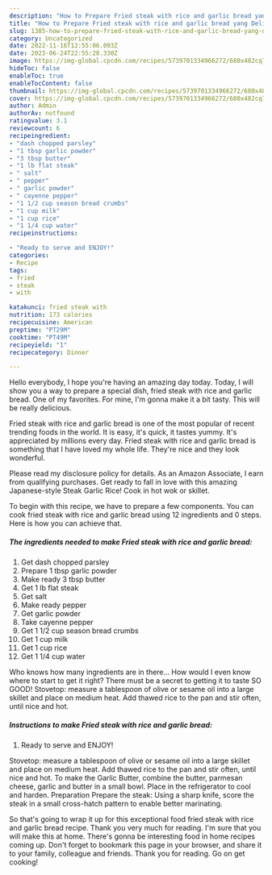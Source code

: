 ```yaml
---
description: "How to Prepare Fried steak with rice and garlic bread yang Delicious"
title: "How to Prepare Fried steak with rice and garlic bread yang Delicious"
slug: 1385-how-to-prepare-fried-steak-with-rice-and-garlic-bread-yang-delicious
category: Uncategorized
date: 2022-11-16T12:55:06.093Z
date: 2023-06-24T22:55:28.330Z
image: https://img-global.cpcdn.com/recipes/5739701334966272/680x482cq70/fried-steak-with-rice-and-garlic-bread-recipe-main-photo.jpg
hideToc: false
enableToc: true
enableTocContent: false
thumbnail: https://img-global.cpcdn.com/recipes/5739701334966272/680x482cq70/fried-steak-with-rice-and-garlic-bread-recipe-main-photo.jpg
cover: https://img-global.cpcdn.com/recipes/5739701334966272/680x482cq70/fried-steak-with-rice-and-garlic-bread-recipe-main-photo.jpg
author: Admin
authorAv: notfound
ratingvalue: 3.1
reviewcount: 6
recipeingredient:
- "dash chopped parsley"
- "1 tbsp garlic powder"
- "3 tbsp butter"
- "1 lb flat steak"
- " salt"
- " pepper"
- " garlic powder"
- " cayenne pepper"
- "1 1/2 cup season bread crumbs"
- "1 cup milk"
- "1 cup rice"
- "1 1/4 cup water"
recipeinstructions:

- "Ready to serve and ENJOY!"
categories:
- Recipe
tags:
- fried
- steak
- with

katakunci: fried steak with 
nutrition: 173 calories
recipecuisine: American
preptime: "PT29M"
cooktime: "PT49M"
recipeyield: "1"
recipecategory: Dinner

---
```



Hello everybody, I hope you're having an amazing day today. Today, I will show you a way to prepare a special dish, fried steak with rice and garlic bread. One of my favorites. For mine, I'm gonna make it a bit tasty. This will be really delicious.

Fried steak with rice and garlic bread is one of the most popular of recent trending foods in the world. It is easy, it's quick, it tastes yummy. It's appreciated by millions every day. Fried steak with rice and garlic bread is something that I have loved my whole life. They're nice and they look wonderful.

Please read my disclosure policy for details. As an Amazon Associate, I earn from qualifying purchases. Get ready to fall in love with this amazing Japanese-style Steak Garlic Rice! Cook in hot wok or skillet.


To begin with this recipe, we have to prepare a few components. You can cook fried steak with rice and garlic bread using 12 ingredients and 0 steps. Here is how you can achieve that.

<!--inarticleads1-->

##### The ingredients needed to make Fried steak with rice and garlic bread:

1. Get dash chopped parsley
1. Prepare 1 tbsp garlic powder
1. Make ready 3 tbsp butter
1. Get 1 lb flat steak
1. Get  salt
1. Make ready  pepper
1. Get  garlic powder
1. Take  cayenne pepper
1. Get 1 1/2 cup season bread crumbs
1. Get 1 cup milk
1. Get 1 cup rice
1. Get 1 1/4 cup water


Who knows how many ingredients are in there… How would I even know where to start to get it right? There must be a secret to getting it to taste SO GOOD! Stovetop: measure a tablespoon of olive or sesame oil into a large skillet and place on medium heat. Add thawed rice to the pan and stir often, until nice and hot. 

<!--inarticleads2-->

##### Instructions to make Fried steak with rice and garlic bread:


1. Ready to serve and ENJOY!

Stovetop: measure a tablespoon of olive or sesame oil into a large skillet and place on medium heat. Add thawed rice to the pan and stir often, until nice and hot. To make the Garlic Butter, combine the butter, parmesan cheese, garlic and butter in a small bowl. Place in the refrigerator to cool and harden. Preparation Prepare the steak: Using a sharp knife, score the steak in a small cross-hatch pattern to enable better marinating. 

So that's going to wrap it up for this exceptional food fried steak with rice and garlic bread recipe. Thank you very much for reading. I'm sure that you will make this at home. There's gonna be interesting food in home recipes coming up. Don't forget to bookmark this page in your browser, and share it to your family, colleague and friends. Thank you for reading. Go on get cooking!
